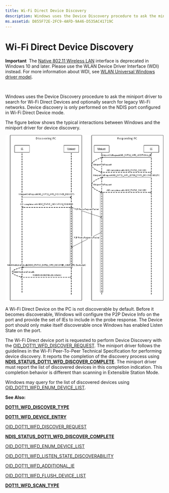 ```yaml
---
title: Wi-Fi Direct Device Discovery
description: Windows uses the Device Discovery procedure to ask the miniport driver to search for Wi-Fi Direct Devices and optionally search for legacy Wi-Fi networks.
ms.assetid: D855F72E-2FC9-4AFD-9A46-D535AC41719C
---
```


# Wi-Fi Direct Device Discovery


**Important**  The [Native 802.11 Wireless LAN](native-802-11-wireless-lan4.md) interface is deprecated in Windows 10 and later. Please use the WLAN Device Driver Interface (WDI) instead. For more information about WDI, see [WLAN Universal Windows driver model](wifi-universal-driver-model.md).

 

Windows uses the Device Discovery procedure to ask the miniport driver to search for Wi-Fi Direct Devices and optionally search for legacy Wi-Fi networks. Device discovery is only performed on the NDIS port configured in Wi-Fi Direct Device mode.

The figure below shows the typical interactions between Windows and the miniport driver for device discovery.

![sequence diagram showing typical interactions between windows and the miniport driver for device discovery, a discovering and responding pc are shown](images/wfd-device-discovery.png)

A Wi-Fi Direct Device on the PC is not discoverable by default. Before it becomes discoverable, Windows will configure the P2P Device Info on the port and provide the set of IEs to include in the probe response. The Device port should only make itself discoverable once Windows has enabled Listen State on the port.

The Wi-Fi Direct device port is requested to perform Device Discovery with the [OID\_DOT11\_WFD\_DISCOVER\_REQUEST](https://msdn.microsoft.com/library/windows/hardware/hh451795). The miniport driver follows the guidelines in the Wi-Fi Peer-To-Peer Technical Specification for performing device discovery. It reports the completion of the discovery process using [**NDIS\_STATUS\_DOT11\_WFD\_DISCOVER\_COMPLETE**](https://msdn.microsoft.com/library/windows/hardware/hh451704). The miniport driver must report the list of discovered devices in this completion indication. This completion behavior is different than scanning in Extensible Station Mode.

Windows may query for the list of discovered devices using [OID\_DOT11\_WFD\_ENUM\_DEVICE\_LIST](https://msdn.microsoft.com/library/windows/hardware/hh451796).

**See Also:**

[**DOT11\_WFD\_DISCOVER\_TYPE**](https://msdn.microsoft.com/library/windows/hardware/hh406652)

[**DOT11\_WFD\_DEVICE\_ENTRY**](https://msdn.microsoft.com/library/windows/hardware/hh464146)

[OID\_DOT11\_WFD\_DISCOVER\_REQUEST](https://msdn.microsoft.com/library/windows/hardware/hh451795)

[**NDIS\_STATUS\_DOT11\_WFD\_DISCOVER\_COMPLETE**](https://msdn.microsoft.com/library/windows/hardware/hh451704)

[OID\_DOT11\_WFD\_ENUM\_DEVICE\_LIST](https://msdn.microsoft.com/library/windows/hardware/hh451796)

[OID\_DOT11\_WFD\_LISTEN\_STATE\_DISCOVERABILITY](https://msdn.microsoft.com/library/windows/hardware/hh451801)

[OID\_DOT11\_WFD\_ADDITIONAL\_IE](https://msdn.microsoft.com/library/windows/hardware/hh451790)

[OID\_DOT11\_WFD\_FLUSH\_DEVICE\_LIST](https://msdn.microsoft.com/library/windows/hardware/hh451797)

[**DOT11\_WFD\_SCAN\_TYPE**](https://msdn.microsoft.com/library/windows/hardware/hh406681)

 

 






